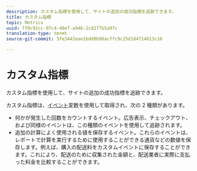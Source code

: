 ```yaml
---
description: カスタム指標を使用して、サイトの追加の成功指標を追跡できます。
title: カスタム指標
topic: Metrics
uuid: ff0c92cc-07c4-40ef-a946-2cd277b5a97c
translation-type: tm+mt
source-git-commit: 3fe3442eae1bdd8b90acffc9c25d184714613c16

---
```



# カスタム指標

カスタム指標を使用して、サイトの追加の成功指標を追跡できます。

カスタム指標は、[イベント](https://docs.adobe.com/content/help/ja-JP/analytics/implementation/vars/page-vars/events/events-overview.html)変数を使用して取得され、次の 2 種類があります。

* 何かが発生した回数をカウントするイベント。広告表示、チェックアウト、および同様のイベントは、この種類のイベントを使用して追跡されます。
* 追加の計算によく使用される値を保存するイベント。これらのイベントは、レポートで計算を実行するために使用することができる通貨などの数値を保存します。例えば、購入の配送料をカスタムイベントに保存することができます。これにより、配送のために収集された金額と、配送業者に実際に支払った料金を比較することができます。

